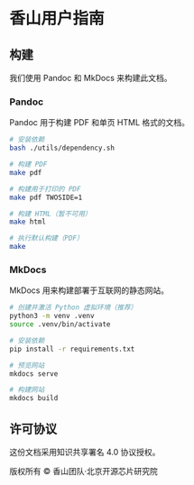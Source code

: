 # 香山用户指南

## 构建

我们使用 Pandoc 和 MkDocs 来构建此文档。

### Pandoc

Pandoc 用于构建 PDF 和单页 HTML 格式的文档。

```bash
# 安装依赖
bash ./utils/dependency.sh

# 构建 PDF
make pdf

# 构建用于打印的 PDF
make pdf TWOSIDE=1

# 构建 HTML（暂不可用）
make html

# 执行默认构建（PDF）
make
```

### MkDocs

MkDocs 用来构建部署于互联网的静态网站。

```bash
# 创建并激活 Python 虚拟环境（推荐）
python3 -m venv .venv
source .venv/bin/activate

# 安装依赖
pip install -r requirements.txt

# 预览网站
mkdocs serve

# 构建网站
mkdocs build
```

## 许可协议

这份文档采用知识共享署名 4.0 协议授权。

版权所有 © 香山团队·北京开源芯片研究院
